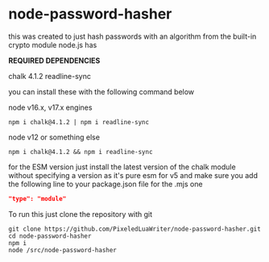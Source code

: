 # node-password-hasher

this was created to just hash passwords with an algorithm from the built-in crypto module node.js has

**REQUIRED DEPENDENCIES**

chalk 4.1.2
readline-sync

you can install these with the following command below

node v16.x, v17.x engines
```shell
npm i chalk@4.1.2 | npm i readline-sync
```

node v12 or something else
```shell
npm i chalk@4.1.2 && npm i readline-sync
```
for the ESM version just install the latest version of the chalk module without specifying a version as it's pure esm for v5
and make sure you add the following line to your package.json file for the .mjs one

```json
"type": "module"
```

To run this just clone the repository with git
```shell
git clone https://github.com/PixeledLuaWriter/node-password-hasher.git
cd node-password-hasher
npm i
node /src/node-password-hasher
```
